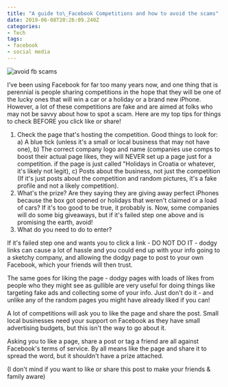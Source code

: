 ```yaml
---
title: "A guide to\_Facebook Competitions and how to avoid the scams"
date: 2019-06-08T20:26:09.240Z
categories: 
- Tech
tags: 
- facebook
- social media
---
```

![avoid fb scams](/img/blog/avoid-fb-scams.jpg)

I’ve been using Facebook for far too many years now, and one thing that is perennial is people sharing competitions in the hope that they will be one of the lucky ones that will win a car or a holiday or a brand new iPhone. However, a lot of these competitions are fake and are aimed at folks who may not be savvy about how to spot a scam. Here are my top tips for things to check BEFORE you click like or share!

1. Check the page that's hosting the competition. Good things to look for:
   a) A blue tick (unless it's a small or local business that may not have one),
   b) The correct company logo and name (companies use comps to boost their actual page likes, they will NEVER set up a page just for a competition. if the page is just called "Holidays in Croatia or whatever, it's likely not legit),
   c) Posts about the business, not just the competition (If it's just posts about the competition and random pictures, it's a fake profile and not a likely competition).
2. What's the prize? Are they saying they are giving away perfect iPhones because the box got opened or holidays that weren't claimed or a load of cars? If it's too good to be true, it probably is. Now, some companies will do some big giveaways, but if it's failed step one above and is promising the earth, avoid!
3. What do you need to do to enter?

If it's failed step one and wants you to click a link - DO NOT DO IT - dodgy links can cause a lot of hassle and you could end up with your info going to a sketchy company, and allowing the dodgy page to post to your own Facebook, which your friends will then trust.

The same goes for liking the page - dodgy pages with loads of likes from people who they might see as gullible are very useful for doing things like targeting fake ads and collecting some of your info. Just don't do it - and unlike any of the random pages you might have already liked if you can!

A lot of competitions will ask you to like the page and share the post. Small local businesses need your support on Facebook as they have small advertising budgets, but this isn't the way to go about it.

Asking you to like a page, share a post or tag a friend are all against Facebook's terms of service. By all means like the page and share it to spread the word, but it shouldn't have a prize attached.

\(I don't mind if you want to like or share this post to make your friends & family aware)
